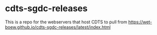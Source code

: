 # cdts-sgdc-releases
This is a repo for the webservers that host CDTS to pull from https://wet-boew.github.io/cdts-sgdc-releases/latest/index.html
